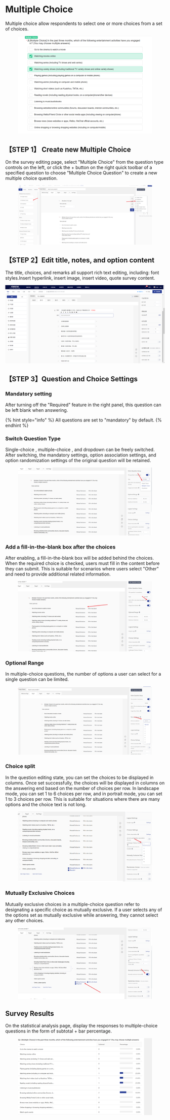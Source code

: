 # Multiple Choice

Multiple choice allow respondents to select one or more choices from a set of choices.

<figure><img src="../../.gitbook/assets/image (4) (1) (1) (1) (1) (1) (1) (1) (1) (1) (1) (1) (1).png" alt=""><figcaption></figcaption></figure>

## 【STEP 1】 Create new Multiple Choice&#x20;

On the survey editing page, select "Multiple Choice" from the question type controls on the left, or click the + button on the right quick toolbar of a specified question to choose "Multiple Choice Question" to create a new multiple choice question.

<figure><img src="../../.gitbook/assets/image (5) (1) (1) (1) (1) (1) (1) (1) (1) (1) (1) (1) (1).png" alt=""><figcaption></figcaption></figure>

## 【STEP 2】Edit title, notes, and option content

The title, choices, and remarks all support rich text editing, including: font styles.Insert hyperlink, insert image, insert video, quote survey content.

![多选题内容编辑](../../.gitbook/assets/Snipaste_2023-10-10_10-13-16.png)

## 【STEP 3】Question and Choice Settings

### Mandatory setting

After turning off the "Required" feature in the right panel, this question can be left blank when answering.

{% hint style="info" %}
All questions are set to "mandatory" by default.
{% endhint %}



### Switch Question Type

Single-choice , multiple-choice , and dropdown  can be freely switched. After switching, the mandatory settings, option association settings, and option randomization settings of the original question will be retained.

<figure><img src="../../.gitbook/assets/image (6) (1) (1) (1) (1) (1) (1) (1) (1) (1).png" alt=""><figcaption></figcaption></figure>

### Add a fill-in-the-blank box after the choices

After enabling, a fill-in-the-blank box will be added behind the choices. When the required choice is checked, users must fill in the content before they can submit. This is suitable for scenarios where users select "Other" and need to provide additional related information.

<figure><img src="../../.gitbook/assets/image (22) (1) (1).png" alt=""><figcaption></figcaption></figure>

### Optional Range

In multiple-choice questions, the number of options a user can select for a single question can be limited.

<figure><img src="../../.gitbook/assets/image (1) (1) (1) (1) (1) (1) (1) (1) (1) (1) (1) (1) (1) (1).png" alt=""><figcaption></figcaption></figure>



### Choice split

In the question editing state, you can set the choices to be displayed in columns. Once set successfully, the choices will be displayed in columns on the answering end based on the number of choices per row. In landscape mode, you can set 1 to 6 choices per row, and in portrait mode, you can set 1 to 3 choices per row. This is suitable for situations where there are many options and the choice text is not long.

<figure><img src="../../.gitbook/assets/image (3) (1) (1) (1) (1) (1) (1) (1) (1) (1) (1) (1).png" alt=""><figcaption></figcaption></figure>

### Mutually Exclusive Choices

Mutually exclusive choices in a multiple-choice question refer to designating a specific choice as mutually exclusive. If a user selects any of the options set as mutually exclusive while answering, they cannot select any other choices.

<figure><img src="../../.gitbook/assets/image (2) (1) (1) (1) (1) (1) (1) (1) (1) (1) (1) (1) (1) (1).png" alt=""><figcaption></figcaption></figure>



## Survey Results

On the statistical analysis page, display the responses to multiple-choice questions in the form of subtotal + bar percentage.

<figure><img src="../../.gitbook/assets/image (4) (1) (1) (1) (1) (1) (1) (1) (1) (1) (1) (1).png" alt=""><figcaption></figcaption></figure>

